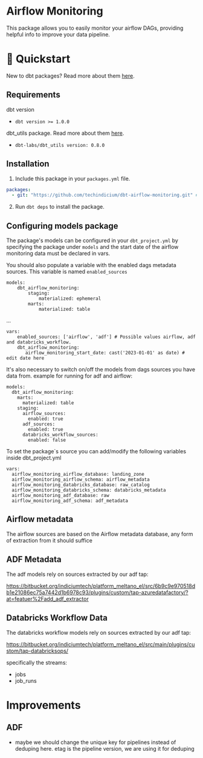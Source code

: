 # Airflow Monitoring
This package allows you to easily monitor your airflow DAGs, providing helpful info to improve your data pipeline.

# :running: Quickstart

New to dbt packages? Read more about them [here](https://docs.getdbt.com/docs/building-a-dbt-project/package-management/).

## Requirements
dbt version
* ```dbt version >= 1.0.0```

dbt_utils package. Read more about them [here](https://hub.getdbt.com/dbt-labs/dbt_utils/latest/).
* ```dbt-labs/dbt_utils version: 0.8.0``` 

## Installation

1. Include this package in your `packages.yml` file.
```yaml
packages:
  - git: "https://github.com/techindicium/dbt-airflow-monitoring.git" # insert git URL
```

2. Run `dbt deps` to install the package.



## Configuring models package

The package's models can be configured in your `dbt_project.yml` by specifying the package under `models` and the start date of the airflow monitoring data must be declared in vars.

You should also populate a variable with the enabled dags metadata sources. This variable is named `enabled_sources`

```
models:
    dbt_airflow_monitoring:
        staging:
            materialized: ephemeral
        marts:
            materialized: table
```
...

```
vars:
    enabled_sources: ['airflow', 'adf'] # Possible values airflow, adf and databricks_workflow.
    dbt_airflow_monitoring:
       airflow_monitoring_start_date: cast('2023-01-01' as date) # edit date here
```

It's also necessary to switch on/off the models from dags sources you have data from.
example for running for adf and airflow:
```
models:
  dbt_airflow_monitoring:
    marts:
      materialized: table
    staging:
      airflow_sources:
        enabled: true
      adf_sources:
        enabled: true
      databricks_workflow_sources:
        enabled: false
```

To set the package`s source you can add/modify the following variables inside dbt_project.yml
```
vars:
  airflow_monitoring_airflow_database: landing_zone
  airflow_monitoring_airflow_schema: airflow_metadata
  airflow_monitoring_databricks_database: raw_catalog
  airflow_monitoring_databricks_schema: databricks_metadata
  airflow_monitoring_adf_database: raw
  airflow_monitoring_adf_schema: adf_metadata
```

## Airflow metadata

The airflow sources are based on the Airflow metadata database, any form of extraction from it should suffice

## ADF Metadata

The adf models rely on sources extracted by our adf tap:

https://bitbucket.org/indiciumtech/platform_meltano_el/src/6b9c9e970518db1e21086ec75a7442d1b6978c93/plugins/custom/tap-azuredatafactory/?at=featuer%2Fadd_adf_extractor

## Databricks Workflow Data
The databricks workflow models rely on sources extracted by our adf tap:

https://bitbucket.org/indiciumtech/platform_meltano_el/src/main/plugins/custom/tap-databricksops/

specifically the streams:

- jobs
- job_runs

# Improvements

## ADF

- maybe we should change the unique key for pipelines instead of deduping here. etag is the pipeline version, we are using it for deduping




